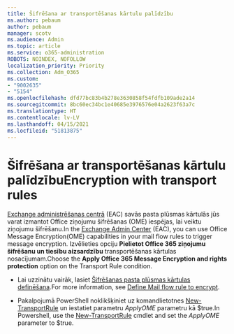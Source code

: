 ```yaml
---
title: Šifrēšana ar transportēšanas kārtulu palīdzību
ms.author: pebaum
author: pebaum
manager: scotv
ms.audience: Admin
ms.topic: article
ms.service: o365-administration
ROBOTS: NOINDEX, NOFOLLOW
localization_priority: Priority
ms.collection: Adm_O365
ms.custom:
- "9002635"
- "5154"
ms.openlocfilehash: dfd77bc83b4b278e3630858f54fdfb109ade2a14
ms.sourcegitcommit: 8bc60ec34bc1e40685e3976576e04a2623f63a7c
ms.translationtype: HT
ms.contentlocale: lv-LV
ms.lasthandoff: 04/15/2021
ms.locfileid: "51813875"
---
```

# <a name="encryption-with-transport-rules"></a><span data-ttu-id="0cc54-102">Šifrēšana ar transportēšanas kārtulu palīdzību</span><span class="sxs-lookup"><span data-stu-id="0cc54-102">Encryption with transport rules</span></span>

<span data-ttu-id="0cc54-103">[Exchange administrēšanas centrā](https://go.microsoft.com/fwlink/p/?linkid=834822) (EAC) savās pasta plūsmas kārtulās jūs varat izmantot Office ziņojumu šifrēšanas (OME) iespējas, lai veiktu ziņojumu šifrēšanu.</span><span class="sxs-lookup"><span data-stu-id="0cc54-103">In the [Exchange Admin Center](https://go.microsoft.com/fwlink/p/?linkid=834822) (EAC), you can use Office Message Encryption(OME) capabilities in your mail flow rules to trigger message encryption.</span></span> <span data-ttu-id="0cc54-104">Izvēlieties opciju **Pielietot Office 365 ziņojumu šifrēšanu un tiesību aizsardzību** transportēšanas kārtulas nosacījumam.</span><span class="sxs-lookup"><span data-stu-id="0cc54-104">Choose the **Apply Office 365 Message Encryption and rights protection** option on the Transport Rule condition.</span></span>

- <span data-ttu-id="0cc54-105">Lai uzzinātu vairāk, lasiet [Šifrēšanas pasta plūsmas kārtulas definēšana](https://docs.microsoft.com/microsoft-365/compliance/define-mail-flow-rules-to-encrypt-email).</span><span class="sxs-lookup"><span data-stu-id="0cc54-105">For more information, see [Define Mail flow rule to encrypt](https://docs.microsoft.com/microsoft-365/compliance/define-mail-flow-rules-to-encrypt-email).</span></span>

- <span data-ttu-id="0cc54-106">Pakalpojumā PowerShell noklikšķiniet uz komandlietotnes [New-TransportRule](https://docs.microsoft.com/microsoft-365/compliance/define-mail-flow-rules-to-encrypt-email?view=o365-worldwide#use-exchange-online-powershell-to-create-a-mail-flow-rule-for-encrypting-email-messages-without-the-new-ome-capabilities) un iestatiet parametru *ApplyOME* parametru kā $true.</span><span class="sxs-lookup"><span data-stu-id="0cc54-106">In Powershell, use the [New-TransportRule](https://docs.microsoft.com/microsoft-365/compliance/define-mail-flow-rules-to-encrypt-email?view=o365-worldwide#use-exchange-online-powershell-to-create-a-mail-flow-rule-for-encrypting-email-messages-without-the-new-ome-capabilities) cmdlet and set the *ApplyOME* parameter to $true.</span></span>
